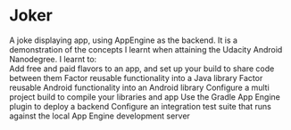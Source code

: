 # Joker
A joke displaying app, using AppEngine as the backend. It is a demonstration of the concepts I learnt when attaining the Udacity Android Nanodegree. I learnt to:  
 Add free and paid flavors to an app, and set up your build to share code between them 
 Factor reusable functionality into a Java library 
 Factor reusable Android functionality into an Android library Configure a multi project build to compile your libraries and app 
 Use the Gradle App Engine plugin to deploy a backend Configure an integration test suite that runs against the local App Engine development server
